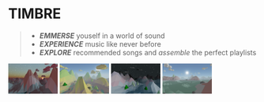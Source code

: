 # TIMBRE 
> - __*EMMERSE*__ youself in a world of sound
> - __*EXPERIENCE*__ music like never before
> - __*EXPLORE*__ recommended songs and *assemble* the perfect playlists
<p float="left">
  <img src="images/Screen%20Shot%202021-01-14%20at%208.55.43%20PM.png" width="100" />
  <img src="images/Screen%20Shot%202021-01-14%20at%208.48.37%20PM.png" width="100" /> 
  <img src="images/Screen%20Shot%202021-01-14%20at%208.54.27%20PM.png" width="100" />
  <img src="images/Screen%20Shot%202021-01-14%20at%208.50.48%20PM.png " width="100" />
</p>
